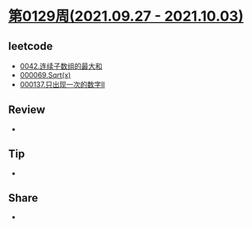 # [第0129周(2021.09.27 - 2021.10.03)](https://github.com/vjudge/ARTS/blob/master/2021/第0129周.md)

## leetcode
* [0042.连续子数组的最大和](https://github.com/vjudge/leetcode/tree/master/剑指Offer/0042.连续子数组的最大和)
* [000069.Sqrt(x)](https://github.com/vjudge/leetcode/tree/master/000001-000200/000069.Sqrt(x))
* [000137.只出现一次的数字II](https://github.com/vjudge/leetcode/tree/master/000001-000200/000137.只出现一次的数字II)


## Review
*


## Tip
*


## Share
*
